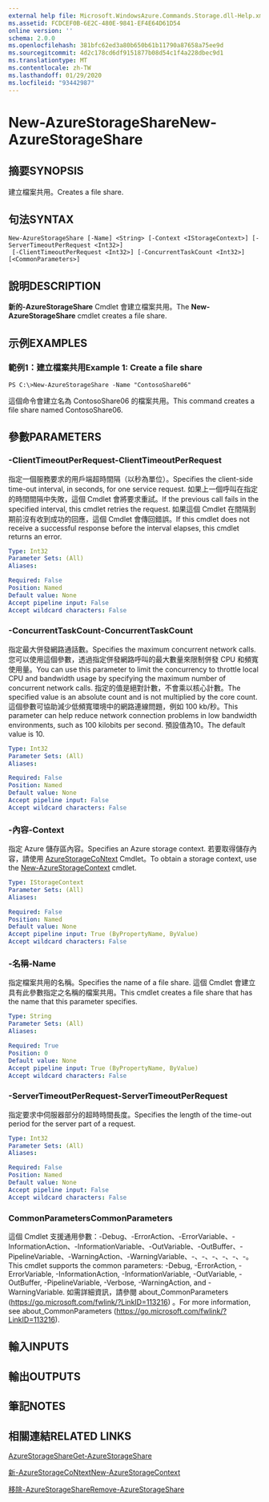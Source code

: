 ```yaml
---
external help file: Microsoft.WindowsAzure.Commands.Storage.dll-Help.xml
ms.assetid: FCDCEF0B-6E2C-480E-9841-EF4E64D61D54
online version: ''
schema: 2.0.0
ms.openlocfilehash: 381bfc62ed3a80b650b61b11790a87658a75ee9d
ms.sourcegitcommit: 4d2c178cd6df9151877b08d54c1f4a228dbec9d1
ms.translationtype: MT
ms.contentlocale: zh-TW
ms.lasthandoff: 01/29/2020
ms.locfileid: "93442987"
---
```

# <span data-ttu-id="24441-101">New-AzureStorageShare</span><span class="sxs-lookup"><span data-stu-id="24441-101">New-AzureStorageShare</span></span>

## <span data-ttu-id="24441-102">摘要</span><span class="sxs-lookup"><span data-stu-id="24441-102">SYNOPSIS</span></span>
<span data-ttu-id="24441-103">建立檔案共用。</span><span class="sxs-lookup"><span data-stu-id="24441-103">Creates a file share.</span></span>

## <span data-ttu-id="24441-104">句法</span><span class="sxs-lookup"><span data-stu-id="24441-104">SYNTAX</span></span>

```
New-AzureStorageShare [-Name] <String> [-Context <IStorageContext>] [-ServerTimeoutPerRequest <Int32>]
 [-ClientTimeoutPerRequest <Int32>] [-ConcurrentTaskCount <Int32>] [<CommonParameters>]
```

## <span data-ttu-id="24441-105">說明</span><span class="sxs-lookup"><span data-stu-id="24441-105">DESCRIPTION</span></span>
<span data-ttu-id="24441-106">**新的-AzureStorageShare** Cmdlet 會建立檔案共用。</span><span class="sxs-lookup"><span data-stu-id="24441-106">The **New-AzureStorageShare** cmdlet creates a file share.</span></span>

## <span data-ttu-id="24441-107">示例</span><span class="sxs-lookup"><span data-stu-id="24441-107">EXAMPLES</span></span>

### <span data-ttu-id="24441-108">範例1：建立檔案共用</span><span class="sxs-lookup"><span data-stu-id="24441-108">Example 1: Create a file share</span></span>
```
PS C:\>New-AzureStorageShare -Name "ContosoShare06"
```

<span data-ttu-id="24441-109">這個命令會建立名為 ContosoShare06 的檔案共用。</span><span class="sxs-lookup"><span data-stu-id="24441-109">This command creates a file share named ContosoShare06.</span></span>

## <span data-ttu-id="24441-110">參數</span><span class="sxs-lookup"><span data-stu-id="24441-110">PARAMETERS</span></span>

### <span data-ttu-id="24441-111">-ClientTimeoutPerRequest</span><span class="sxs-lookup"><span data-stu-id="24441-111">-ClientTimeoutPerRequest</span></span>
<span data-ttu-id="24441-112">指定一個服務要求的用戶端超時間隔（以秒為單位）。</span><span class="sxs-lookup"><span data-stu-id="24441-112">Specifies the client-side time-out interval, in seconds, for one service request.</span></span>
<span data-ttu-id="24441-113">如果上一個呼叫在指定的時間間隔中失敗，這個 Cmdlet 會將要求重試。</span><span class="sxs-lookup"><span data-stu-id="24441-113">If the previous call fails in the specified interval, this cmdlet retries the request.</span></span>
<span data-ttu-id="24441-114">如果這個 Cmdlet 在間隔到期前沒有收到成功的回應，這個 Cmdlet 會傳回錯誤。</span><span class="sxs-lookup"><span data-stu-id="24441-114">If this cmdlet does not receive a successful response before the interval elapses, this cmdlet returns an error.</span></span>

```yaml
Type: Int32
Parameter Sets: (All)
Aliases: 

Required: False
Position: Named
Default value: None
Accept pipeline input: False
Accept wildcard characters: False
```

### <span data-ttu-id="24441-115">-ConcurrentTaskCount</span><span class="sxs-lookup"><span data-stu-id="24441-115">-ConcurrentTaskCount</span></span>
<span data-ttu-id="24441-116">指定最大併發網路通話數。</span><span class="sxs-lookup"><span data-stu-id="24441-116">Specifies the maximum concurrent network calls.</span></span>
<span data-ttu-id="24441-117">您可以使用這個參數，透過指定併發網路呼叫的最大數量來限制併發 CPU 和頻寬使用量。</span><span class="sxs-lookup"><span data-stu-id="24441-117">You can use this parameter to limit the concurrency to throttle local CPU and bandwidth usage by specifying the maximum number of concurrent network calls.</span></span>
<span data-ttu-id="24441-118">指定的值是絕對計數，不會乘以核心計數。</span><span class="sxs-lookup"><span data-stu-id="24441-118">The specified value is an absolute count and is not multiplied by the core count.</span></span>
<span data-ttu-id="24441-119">這個參數可協助減少低頻寬環境中的網路連線問題，例如 100 kb/秒。</span><span class="sxs-lookup"><span data-stu-id="24441-119">This parameter can help reduce network connection problems in low bandwidth environments, such as 100 kilobits per second.</span></span>
<span data-ttu-id="24441-120">預設值為10。</span><span class="sxs-lookup"><span data-stu-id="24441-120">The default value is 10.</span></span>

```yaml
Type: Int32
Parameter Sets: (All)
Aliases: 

Required: False
Position: Named
Default value: None
Accept pipeline input: False
Accept wildcard characters: False
```

### <span data-ttu-id="24441-121">-內容</span><span class="sxs-lookup"><span data-stu-id="24441-121">-Context</span></span>
<span data-ttu-id="24441-122">指定 Azure 儲存區內容。</span><span class="sxs-lookup"><span data-stu-id="24441-122">Specifies an Azure storage context.</span></span>
<span data-ttu-id="24441-123">若要取得儲存內容，請使用 [AzureStorageCoNtext](./New-AzureStorageContext.md) Cmdlet。</span><span class="sxs-lookup"><span data-stu-id="24441-123">To obtain a storage context, use the [New-AzureStorageContext](./New-AzureStorageContext.md) cmdlet.</span></span>

```yaml
Type: IStorageContext
Parameter Sets: (All)
Aliases: 

Required: False
Position: Named
Default value: None
Accept pipeline input: True (ByPropertyName, ByValue)
Accept wildcard characters: False
```

### <span data-ttu-id="24441-124">-名稱</span><span class="sxs-lookup"><span data-stu-id="24441-124">-Name</span></span>
<span data-ttu-id="24441-125">指定檔案共用的名稱。</span><span class="sxs-lookup"><span data-stu-id="24441-125">Specifies the name of a file share.</span></span>
<span data-ttu-id="24441-126">這個 Cmdlet 會建立具有此參數指定之名稱的檔案共用。</span><span class="sxs-lookup"><span data-stu-id="24441-126">This cmdlet creates a file share that has the name that this parameter specifies.</span></span>

```yaml
Type: String
Parameter Sets: (All)
Aliases: 

Required: True
Position: 0
Default value: None
Accept pipeline input: True (ByPropertyName, ByValue)
Accept wildcard characters: False
```

### <span data-ttu-id="24441-127">-ServerTimeoutPerRequest</span><span class="sxs-lookup"><span data-stu-id="24441-127">-ServerTimeoutPerRequest</span></span>
<span data-ttu-id="24441-128">指定要求中伺服器部分的超時時間長度。</span><span class="sxs-lookup"><span data-stu-id="24441-128">Specifies the length of the time-out period for the server part of a request.</span></span>

```yaml
Type: Int32
Parameter Sets: (All)
Aliases: 

Required: False
Position: Named
Default value: None
Accept pipeline input: False
Accept wildcard characters: False
```

### <span data-ttu-id="24441-129">CommonParameters</span><span class="sxs-lookup"><span data-stu-id="24441-129">CommonParameters</span></span>
<span data-ttu-id="24441-130">這個 Cmdlet 支援通用參數：-Debug、-ErrorAction、-ErrorVariable、-InformationAction、-InformationVariable、-OutVariable、-OutBuffer、-PipelineVariable、-WarningAction、-WarningVariable、-、-、-、-、-、-。</span><span class="sxs-lookup"><span data-stu-id="24441-130">This cmdlet supports the common parameters: -Debug, -ErrorAction, -ErrorVariable, -InformationAction, -InformationVariable, -OutVariable, -OutBuffer, -PipelineVariable, -Verbose, -WarningAction, and -WarningVariable.</span></span> <span data-ttu-id="24441-131">如需詳細資訊，請參閱 about_CommonParameters (https://go.microsoft.com/fwlink/?LinkID=113216) 。</span><span class="sxs-lookup"><span data-stu-id="24441-131">For more information, see about_CommonParameters (https://go.microsoft.com/fwlink/?LinkID=113216).</span></span>

## <span data-ttu-id="24441-132">輸入</span><span class="sxs-lookup"><span data-stu-id="24441-132">INPUTS</span></span>

## <span data-ttu-id="24441-133">輸出</span><span class="sxs-lookup"><span data-stu-id="24441-133">OUTPUTS</span></span>

## <span data-ttu-id="24441-134">筆記</span><span class="sxs-lookup"><span data-stu-id="24441-134">NOTES</span></span>

## <span data-ttu-id="24441-135">相關連結</span><span class="sxs-lookup"><span data-stu-id="24441-135">RELATED LINKS</span></span>

[<span data-ttu-id="24441-136">AzureStorageShare</span><span class="sxs-lookup"><span data-stu-id="24441-136">Get-AzureStorageShare</span></span>](./Get-AzureStorageShare.md)

[<span data-ttu-id="24441-137">新-AzureStorageCoNtext</span><span class="sxs-lookup"><span data-stu-id="24441-137">New-AzureStorageContext</span></span>](./New-AzureStorageContext.md)

[<span data-ttu-id="24441-138">移除-AzureStorageShare</span><span class="sxs-lookup"><span data-stu-id="24441-138">Remove-AzureStorageShare</span></span>](./Remove-AzureStorageShare.md)
